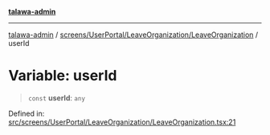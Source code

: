 [**talawa-admin**](../../../../../README.md)

***

[talawa-admin](../../../../../README.md) / [screens/UserPortal/LeaveOrganization/LeaveOrganization](../README.md) / userId

# Variable: userId

> `const` **userId**: `any`

Defined in: [src/screens/UserPortal/LeaveOrganization/LeaveOrganization.tsx:21](https://github.com/gautam-divyanshu/talawa-admin/blob/2490b2ea9583ec972ca984b1d93932def1c9f92b/src/screens/UserPortal/LeaveOrganization/LeaveOrganization.tsx#L21)
